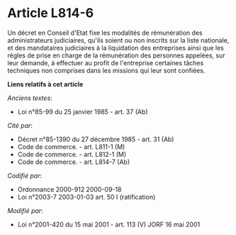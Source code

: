 # Article L814-6

Un décret en Conseil d'Etat fixe les modalités de rémunération des administrateurs judiciaires, qu'ils soient ou non inscrits
sur la liste nationale, et des mandataires judiciaires à la liquidation des entreprises ainsi que les règles de prise en
charge de la rémunération des personnes appelées, sur leur demande, à effectuer au profit de l'entreprise certaines tâches
techniques non comprises dans les missions qui leur sont confiées.

**Liens relatifs à cet article**

_Anciens textes_:

  - Loi n°85-99 du 25 janvier 1985 - art. 37 (Ab)

_Cité par_:

  - Décret n°85-1390 du 27 décembre 1985 - art. 31 (Ab)
  - Code de commerce. - art. L811-1 (M)
  - Code de commerce. - art. L812-1 (M)
  - Code de commerce. - art. L814-7 (Ab)

_Codifié par_:

  - Ordonnance 2000-912 2000-09-18
  - Loi n°2003-7 2003-01-03 art. 50 I (ratification)

_Modifié par_:

  - Loi n°2001-420 du 15 mai 2001 - art. 113 (V) JORF 16 mai 2001
